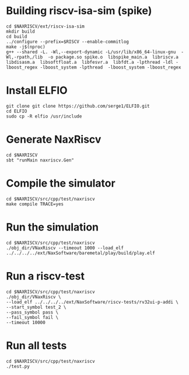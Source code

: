 # Building riscv-isa-sim (spike)

```shell
cd $NAXRISCV/ext/riscv-isa-sim
mkdir build
cd build
../configure --prefix=$RISCV --enable-commitlog 
make -j$(nproc)
g++ --shared -L. -Wl,--export-dynamic -L/usr/lib/x86_64-linux-gnu  -Wl,-rpath,/lib  -o package.so spike.o  libspike_main.a  libriscv.a  libdisasm.a  libsoftfloat.a  libfesvr.a  libfdt.a -lpthread -ldl -lboost_regex -lboost_system -lpthread  -lboost_system -lboost_regex
```

# Install ELFIO

```
git clone git clone https://github.com/serge1/ELFIO.git
cd ELFIO
sudo cp -R elfio /usr/include
```

# Generate NaxRiscv

```shell
cd $NAXRISCV
sbt "runMain naxriscv.Gen"
```

# Compile the simulator

```shell
cd $NAXRISCV/src/cpp/test/naxriscv
make compile TRACE=yes
```

# Run the simulation

```shell
cd $NAXRISCV/src/cpp/test/naxriscv
./obj_dir/VNaxRiscv --timeout 1000 --load_elf ../../../../ext/NaxSoftware/baremetal/play/build/play.elf
```

# Run a riscv-test

```shell
cd $NAXRISCV/src/cpp/test/naxriscv
./obj_dir/VNaxRiscv \
--load_elf ../../../../ext/NaxSoftware/riscv-tests/rv32ui-p-addi \
--start_symbol test_2 \
--pass_symbol pass \
--fail_symbol fail \
--timeout 10000 
```

# Run all tests

```shell
cd $NAXRISCV/src/cpp/test/naxriscv
./test.py
```